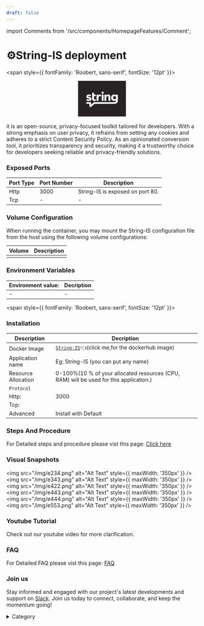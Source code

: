 ```yaml
---
draft: false
---
```

import Comments from '/src/components/HomepageFeatures/Comment';

# ⚙️String-IS deployment


<span style={{ fontFamily: 'Roobert, sans-serif', fontSize: '12pt' }}>

<p align="center">
  <img src="/img/ddb.jpg" alt="Alt Text" width="25%"/>
</p> 

 it is an open-source, privacy-focused toolkit tailored for developers. With a strong emphasis on user privacy, it refrains from setting any cookies and adheres to a strict Content Security Policy. As an opinionated conversion tool, it prioritizes transparency and security, making it a trustworthy choice for developers seeking reliable and privacy-friendly solutions.


### Exposed Ports

| Port Type | Port Number | Description                                     |
| --------- | ----------- | ----------------------------------------------- |
| Http      | 3000       | String-IS is exposed on port 80.                   |
| Tcp       | -           | -             |

### Volume Configuration

When running the container, you may mount the String-IS configuration file from the host using the following volume configurations:

| Volume                                      | Description                                     |
| ------------------------------------------- | ----------------------------------------------- |
|  |  |


### Environment Variables


|   **Environment value:**          | Decription                                                                                                               | 
| --------------------- | ------                                                                                                                   | 
|-       |  -                              |

</span>


<span style={{ fontFamily: 'Roobert, sans-serif', fontSize: '12pt' }}>

### Installation

|  Description          | Decription                                                                                                               | 
| --------------------- | ------                                                                                                                   | 
| Docker Image          |   [`String-IS`](https://hub.docker.com/r/daveperrett/string-is)👈(click me,for the dockerhub image)                       |
| Application name      |  Eg: String-IS (you can put any name)                                                                                        | 
| Resource Allocation   |  0-100%(10 % of your allocated resources (CPU, RAM) will be used for this application.)                                  | 
| `Protocol`            |                                                                                                                          | 
|  Http:                | 3000                                                                                                                  |
|  Tcp:                 |                                                                                                                          | 
|    Advanced           |    Install with Default                                                                                                  |



### Steps And Procedure

For Detailed steps and procedure please vist this page: [Click here](https://techscaleinfinite.github.io/introduction/cloud-float/Steps%20and%20procedure)



### Visual Snapshots
<img src="/img/e234.png" alt="Alt Text" style={{ maxWidth: '350px' }} /> <img src="/img/e343.png" alt="Alt Text" style={{ maxWidth: '350px' }} /> <img src="/img/e422.png" alt="Alt Text" style={{ maxWidth: '350px' }} /> <img src="/img/e443.png" alt="Alt Text" style={{ maxWidth: '350px' }} /> <img src="/img/e444.png" alt="Alt Text" style={{ maxWidth: '350px' }} /> <img src="/img/e553.png" alt="Alt Text" style={{ maxWidth: '350px' }} />



### Youtube Tutorial&#x20;

Check out our youtube video for more clarification.


### FAQ

For Detailed FAQ please vist this page: [FAQ](https://techscaleinfinite.github.io/FAQ)

### Join us

Stay informed and engaged with our project's latest developments and support on [Slack](https://app.slack.com/client/T04QS32JX6E/C04QKEWE146). Join us today to connect, collaborate, and keep the momentum going!&#x20;

<details>

<summary>Category</summary>

Kubernetes, cloud computing, DevOps, cloud services, hosting platform, container orchestration, cloud infrastructure, cloud deployment, cloud management, cloud technology, cloud solutions, String-IS

</details>

</span>


<Comments />